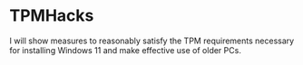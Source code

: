 # TPMHacks
I will show measures to reasonably satisfy the TPM requirements necessary for installing Windows 11 and make effective use of older PCs.
